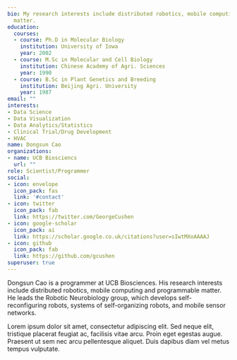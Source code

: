 ```yaml
---
bio: My research interests include distributed robotics, mobile computing and programmable
  matter.
education:
  courses:
  - course: Ph.D in Molecular Biology
    institution: University of Iowa
    year: 2002
  - course: M.Sc in Molecular and Cell Biology
    institution: Chinese Academy of Agri. Sciences
    year: 1990
  - course: B.Sc in Plant Genetics and Breeding
    institution: Beijing Agri. University
    year: 1987
email: ""
interests:
- Data Science
- Data Visualization
- Data Analytics/Statistics
- Clinical Trial/Drug Development
- HVAC
name: Dongsun Cao
organizations:
- name: UCB Biosciencs
  url: ""
role: Scientist/Programmer
social:
- icon: envelope
  icon_pack: fas
  link: '#contact'
- icon: twitter
  icon_pack: fab
  link: https://twitter.com/GeorgeCushen
- icon: google-scholar
  icon_pack: ai
  link: https://scholar.google.co.uk/citations?user=sIwtMXoAAAAJ
- icon: github
  icon_pack: fab
  link: https://github.com/gcushen
superuser: true
---
```


Dongsun Cao is a programmer at UCB Biosciences. His research interests include distributed robotics, mobile computing and programmable matter. He leads the Robotic Neurobiology group, which develops self-reconfiguring robots, systems of self-organizing robots, and mobile sensor networks.

Lorem ipsum dolor sit amet, consectetur adipiscing elit. Sed neque elit, tristique placerat feugiat ac, facilisis vitae arcu. Proin eget egestas augue. Praesent ut sem nec arcu pellentesque aliquet. Duis dapibus diam vel metus tempus vulputate. 
